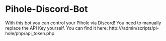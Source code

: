 # Pihole-Discord-Bot
With this bot you can control your Pihole via Discord!
You need to manually replace the API Key yourself. You can find it here: http://<IP from your Pihole>/admin/scripts/pi-hole/php/api_token.php
